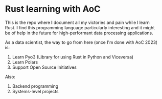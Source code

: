 # Rust learning with AoC

This is the repo where I document all my victories and pain while I learn Rust. I find this programming language particularly interesting and it might be of help in the future for high-performant data processing applications.

As a data scientist, the way to go from here (once I'm done with AoC 2023) is:

1. Learn Pyo3 (Library for using Rust in Python and Viceversa)
2. Learn Polars
3. Support Open Source Initiatives

Also:

1. Backend programming
2. Systems-level projects